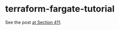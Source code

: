 # terraform-fargate-tutorial

See the post [at Section 411](https://section411.com/2019/07/hello-world/).
